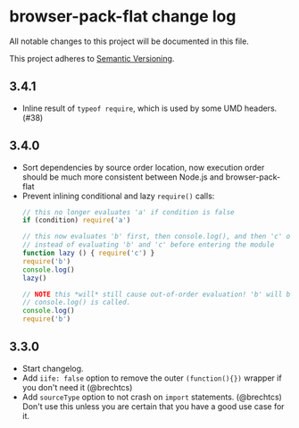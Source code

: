 # browser-pack-flat change log

All notable changes to this project will be documented in this file.

This project adheres to [Semantic Versioning](http://semver.org/).

## 3.4.1
 * Inline result of `typeof require`, which is used by some UMD headers. (#38)

## 3.4.0
 * Sort dependencies by source order location, now execution order should be much more consistent between Node.js and browser-pack-flat
 * Prevent inlining conditional and lazy `require()` calls:
   ```js
   // this no longer evaluates 'a' if condition is false
   if (condition) require('a')

   // this now evaluates 'b' first, then console.log(), and then 'c' once lazy() is called,
   // instead of evaluating 'b' and 'c' before entering the module
   function lazy () { require('c') }
   require('b')
   console.log()
   lazy()

   // NOTE this *will* still cause out-of-order evaluation! 'b' will be evaluated before
   // console.log() is called.
   console.log()
   require('b')
   ```

## 3.3.0
 * Start changelog.
 * Add `iife: false` option to remove the outer `(function(){})` wrapper if you don't need it (@brechtcs)
 * Add `sourceType` option to not crash on `import` statements. (@brechtcs)
   Don't use this unless you are certain that you have a good use case for it.
